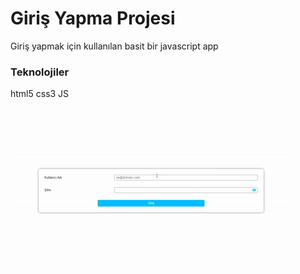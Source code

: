 <h1>Giriş Yapma Projesi</h1>

Giriş yapmak için kullanılan basit bir javascript app

<h3>Teknolojiler</h3>

html5 css3 JS <br>

![](login.gif)